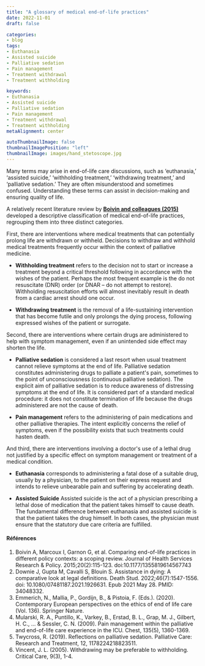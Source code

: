 ```yaml
---
title: "A glossary of medical end-of-life practices"
date: 2022-11-01
draft: false

categories:
- blog
tags: 
- Euthanasia
- Assisted suicide
- Palliative sedation
- Pain management
- Treatment withdrawal
- Treatment withholding

keywords:
- Euthanasia
- Assisted suicide
- Palliative sedation
- Pain management
- Treatment withdrawal
- Treatment withholding
metaAlignment: center

autoThumbnailImage: false
thumbnailImagePosition: "left"
thumbnailImage: images/hand_stetoscope.jpg
---
```

Many terms may arise in end-of-life care discussions, such as ‘euthanasia,’ ‘assisted suicide,’ ‘withholding treatment,’ ‘withdrawing treatment,’ and ‘palliative sedation.’ They are often misunderstood and sometimes confused.  Understanding these terms can assist in decision-making and ensuring quality of life.
<!--more-->

A relatively recent literature review by [**Boivin and colleagues (2015)**](https://doi-org.ru.idm.oclc.org/10.1177/1355819614567743/) developed a descriptive classification of medical end-of-life practices, regrouping them into three distinct categories. 

First, there are interventions where medical treatments that can potentially prolong life are withdrawn or withheld. Decisions to withdraw and withhold medical treatments frequently occur within the context of palliative medicine. 

- **Withholding treatment** refers to the decision not to start or increase a treatment beyond a critical threshold following in accordance with the wishes of the patient. Perhaps the most frequent example is the do not resuscitate (DNR) order (or DNAR – do not attempt to restore). Withholding resuscitation efforts will almost inevitably result in death from a cardiac arrest should one occur. 

- **Withdrawing treatment** is the removal of a life-sustaining intervention that has become futile and only prolongs the dying process, following expressed wishes of the patient or surrogate. 

Second, there are interventions where certain drugs are administered to help with symptom management, even if an unintended side effect may shorten the life.

- **Palliative sedation** is considered a last resort when usual treatment cannot relieve symptoms at the end of life. Palliative sedation constitutes administering drugs to palliate a patient's pain, sometimes to the point of unconsciousness (continuous palliative sedation). The explicit aim of palliative sedation is to reduce awareness of distressing symptoms at the end of life. It is considered part of a standard medical procedure: it does not constitute termination of life because the drugs administered are not the cause of death. 

- **Pain management** refers to the administering of pain medications and other palliative therapies. The intent explicitly concerns the relief of symptoms, even if the possibility exists that such treatments could hasten death.

And third, there are interventions involving a doctor's use of a lethal drug not justified by a specific effect on symptom management or treatment of a medical condition. 

- **Euthanasia** corresponds to administering a fatal dose of a suitable drug, usually by a physician, to the patient on their express request and intends to relieve unbearable pain and suffering by accelerating death. 

- **Assisted Suicide** Assisted suicide is the act of a physician prescribing a lethal dose of medication that the patient takes himself to cause death. The fundamental difference between euthanasia and assisted suicide is that the patient takes the drug himself. In both cases, the physician must ensure that the statutory due care criteria are fulfilled.

#### Références ####

1.  Boivin A, Marcoux I, Garnon G, et al. Comparing end-of-life practices in different policy contexts: a scoping review. Journal of Health Services Research & Policy. 2015;20(2):115-123. doi:10.1177/1355819614567743
2.  Downie J, Gupta M, Cavalli S, Blouin S. Assistance in dying: A comparative look at legal definitions. Death Stud. 2022;46(7):1547-1556. doi: 10.1080/07481187.2021.1926631. Epub 2021 May 28. PMID: 34048332.
3.  Emmerich, N., Mallia, P., Gordijn, B., & Pistoia, F. (Eds.). (2020). Contemporary European perspectives on the ethics of end of life care (Vol. 136). Springer Nature.
4.  Mularski, R. A., Puntillo, K., Varkey, B., Erstad, B. L., Grap, M. J., Gilbert, H. C., ... & Sessler, C. N. (2009). Pain management within the palliative and end-of-life care experience in the ICU. Chest, 135(5), 1360-1369.
5.  Twycross, R. (2019). Reflections on palliative sedation. Palliative Care: Research and Treatment, 12, 1178224218823511.
6.  Vincent, J. L. (2005). Withdrawing may be preferable to withholding. Critical Care, 9(3), 1-4.